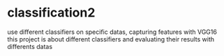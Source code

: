 # classification2
use different classifiers on specific datas, capturing features with VGG16
this project is about different classifiers and evaluating their results with differents datas
